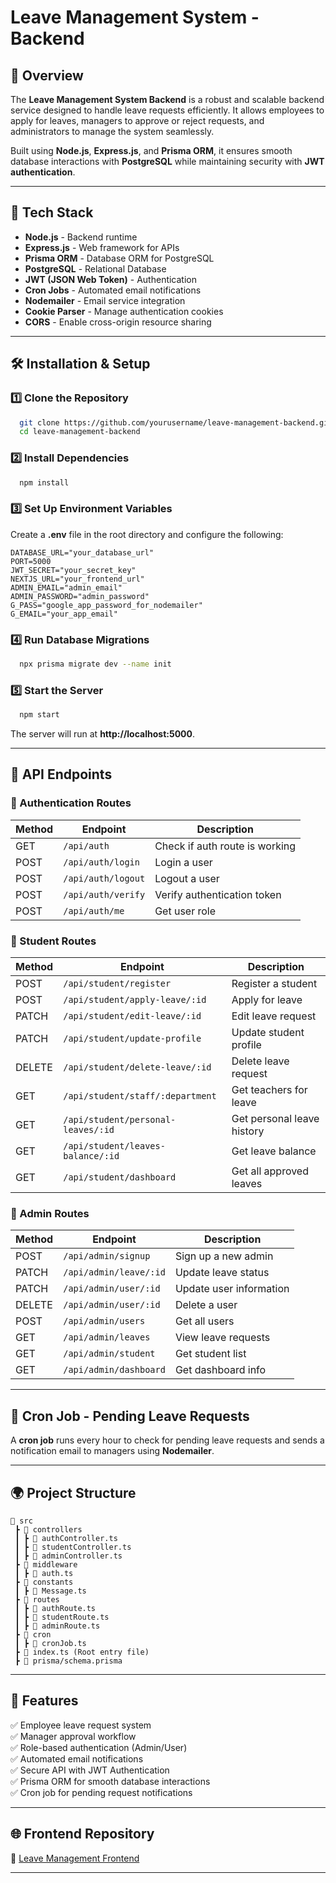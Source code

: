 # Leave Management System - Backend

## 📌 Overview
The **Leave Management System Backend** is a robust and scalable backend service designed to handle leave requests efficiently. It allows employees to apply for leaves, managers to approve or reject requests, and administrators to manage the system seamlessly.

Built using **Node.js**, **Express.js**, and **Prisma ORM**, it ensures smooth database interactions with **PostgreSQL** while maintaining security with **JWT authentication**.

---

## 🚀 Tech Stack
- **Node.js** - Backend runtime
- **Express.js** - Web framework for APIs
- **Prisma ORM** - Database ORM for PostgreSQL
- **PostgreSQL** - Relational Database
- **JWT (JSON Web Token)** - Authentication
- **Cron Jobs** - Automated email notifications
- **Nodemailer** - Email service integration
- **Cookie Parser** - Manage authentication cookies
- **CORS** - Enable cross-origin resource sharing

---

## 🛠️ Installation & Setup

### 1️⃣ Clone the Repository
```sh
  git clone https://github.com/yourusername/leave-management-backend.git
  cd leave-management-backend
```

### 2️⃣ Install Dependencies
```sh
  npm install
```

### 3️⃣ Set Up Environment Variables
Create a **.env** file in the root directory and configure the following:
```env
DATABASE_URL="your_database_url"
PORT=5000
JWT_SECRET="your_secret_key"
NEXTJS_URL="your_frontend_url"
ADMIN_EMAIL="admin_email"
ADMIN_PASSWORD="admin_password"
G_PASS="google_app_password_for_nodemailer"
G_EMAIL="your_app_email"
```

### 4️⃣ Run Database Migrations
```sh
  npx prisma migrate dev --name init
```

### 5️⃣ Start the Server
```sh
  npm start
```
The server will run at **http://localhost:5000**.

---

## 📡 API Endpoints

### 🔹 Authentication Routes
| Method | Endpoint         | Description        |
|--------|----------------|--------------------|
| GET    | `/api/auth` | Check if auth route is working |
| POST   | `/api/auth/login` | Login a user |
| POST   | `/api/auth/logout` | Logout a user |
| POST   | `/api/auth/verify` | Verify authentication token |
| POST   | `/api/auth/me` | Get user role |

### 🔹 Student Routes
| Method | Endpoint         | Description |
|--------|----------------|-------------|
| POST   | `/api/student/register` | Register a student |
| POST   | `/api/student/apply-leave/:id` | Apply for leave |
| PATCH  | `/api/student/edit-leave/:id` | Edit leave request |
| PATCH  | `/api/student/update-profile` | Update student profile |
| DELETE | `/api/student/delete-leave/:id` | Delete leave request |
| GET    | `/api/student/staff/:department` | Get teachers for leave |
| GET    | `/api/student/personal-leaves/:id` | Get personal leave history |
| GET    | `/api/student/leaves-balance/:id` | Get leave balance |
| GET    | `/api/student/dashboard` | Get all approved leaves |

### 🔹 Admin Routes
| Method | Endpoint         | Description |
|--------|----------------|-------------|
| POST   | `/api/admin/signup` | Sign up a new admin |
| PATCH  | `/api/admin/leave/:id` | Update leave status |
| PATCH  | `/api/admin/user/:id` | Update user information |
| DELETE | `/api/admin/user/:id` | Delete a user |
| POST   | `/api/admin/users` | Get all users |
| GET    | `/api/admin/leaves` | View leave requests |
| GET    | `/api/admin/student` | Get student list |
| GET    | `/api/admin/dashboard` | Get dashboard info |

---

## 🔔 Cron Job - Pending Leave Requests
A **cron job** runs every hour to check for pending leave requests and sends a notification email to managers using **Nodemailer**.

---

## 🌍 Project Structure
```
📂 src
 ┣ 📂 controllers
 ┃ ┣ 📜 authController.ts
 ┃ ┣ 📜 studentController.ts
 ┃ ┣ 📜 adminController.ts
 ┣ 📂 middleware
 ┃ ┣ 📜 auth.ts
 ┣ 📂 constants
 ┃ ┣ 📜 Message.ts
 ┣ 📂 routes
 ┃ ┣ 📜 authRoute.ts
 ┃ ┣ 📜 studentRoute.ts
 ┃ ┣ 📜 adminRoute.ts
 ┣ 📂 cron
 ┃ ┣ 📜 cronJob.ts
 ┣ 📜 index.ts (Root entry file)
 ┣ 📜 prisma/schema.prisma
```

---

## 🎯 Features
✅ Employee leave request system  
✅ Manager approval workflow  
✅ Role-based authentication (Admin/User)  
✅ Automated email notifications  
✅ Secure API with JWT Authentication  
✅ Prisma ORM for smooth database interactions  
✅ Cron job for pending request notifications  

---



## 🌐 Frontend Repository
🔗 [Leave Management Frontend](https://github.com/yourusername/leave-management-frontend)

---



